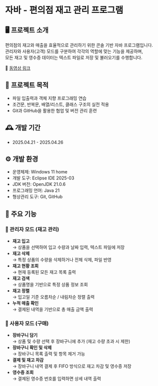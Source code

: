 # 자바 - 편의점 재고 관리 프로그램

## 🖥️ 프로젝트 소개
편의점의 재고와 매출을 효율적으로 관리하기 위한 콘솔 기반 자바 프로그램입니다.  
관리자와 사용자(고객) 모드를 구분하여 각각의 역할에 맞는 기능을 제공하며,  
모든 재고 및 영수증 데이터는 텍스트 파일로 저장 및 불러오기를 수행합니다.

🔗 [동영상 링크](https://www.youtube.com/watch?v=AjYX_2UnW4w)
<br>

## 📝 프로젝트 목적

- 파일 입출력과 객체 지향 프로그래밍 연습  
- 조건문, 반복문, 배열/리스트, 클래스 구조의 실전 적용  
- Git과 GitHub을 활용한 협업 및 버전 관리 훈련

## 🕰️ 개발 기간
* 2025.04.21 - 2025.04.26

## ⚙️ 개발 환경
- 운영체제: Windows 11 home
- 개발 도구: Eclipse IDE 2025-03
- JDK 버전: OpenJDK 21.0.6
- 프로그래밍 언어: Java 21
- 형상관리 도구: Git, GitHub

## 📌 주요 기능
### 🔐 관리자 모드 (재고 관리)
- **재고 입고**  
  → 상품을 선택하여 입고 수량과 날짜 입력, 텍스트 파일에 저장
- **재고 삭제**  
  → 특정 상품의 수량을 삭제하거나 전체 삭제, 파일 반영
- **재고 현황 조회**  
  → 현재 등록된 모든 재고 목록 출력
- **재고 검색**  
  → 상품명을 기반으로 특정 상품 정보 조회
- **재고 정렬**  
  → 입고일 기준 오름차순 / 내림차순 정렬 출력
- **누적 매출 확인**  
  → 결제된 내역을 기반으로 총 매출 금액 출력
  
### 🛒 사용자 모드 (구매)
- **장바구니 담기**  
  → 상품 및 수량 선택 후 장바구니에 추가 (재고 수량 초과 시 제한)
- **장바구니 확인 및 삭제**  
  → 장바구니 목록 출력 및 항목 제거 가능
- **결제 및 재고 차감**  
  → 장바구니 내역 결제 후 FIFO 방식으로 재고 차감 및 영수증 저장
- **영수증 조회**  
  → 결제된 영수증 번호를 입력하면 상세 내역 출력

